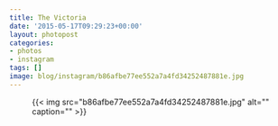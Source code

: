 ```yaml
---
title: The Victoria
date: '2015-05-17T09:29:23+00:00'
layout: photopost
categories:
- photos
- instagram
tags: []
image: blog/instagram/b86afbe77ee552a7a4fd34252487881e.jpg
---
```


<figure class="photo photo--square">
  {{< img src="b86afbe77ee552a7a4fd34252487881e.jpg" alt="" caption="" >}}

</figure>



